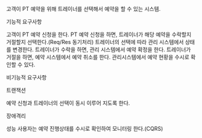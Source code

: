 고객이 PT 예약을 위해 트레이너를 선택해서 예약을 할 수 있는 시스템.

기능적 요구사항

고객이 PT 예약 신청을 한다.
PT 예약 신청을 하면, 트레이너가 해당 예약을 수락할지 거절할지 선택한다.(Req/Res 동기처리)
트레이너의 선택에 따라 관리 시스템에서 상태를 변경한다.
트레이너가 수락을 하면, 관리 시스템에서 예약 확정을 한다.
트레이너가 거절을 하면, 예약 시스템에서 예약 취소를 한다.
관리시스템에서 예약 현황을 수시로 확인할 수 있다.

비기능적 요구사항

트랜잭션

예약 신청과 트레이너의 선택이 동시 이루어 지도록 한다.

장애격리

성능
사용자는 예약 진행상태를 수시로 확인하여 모니터링 한다.(CQRS)

